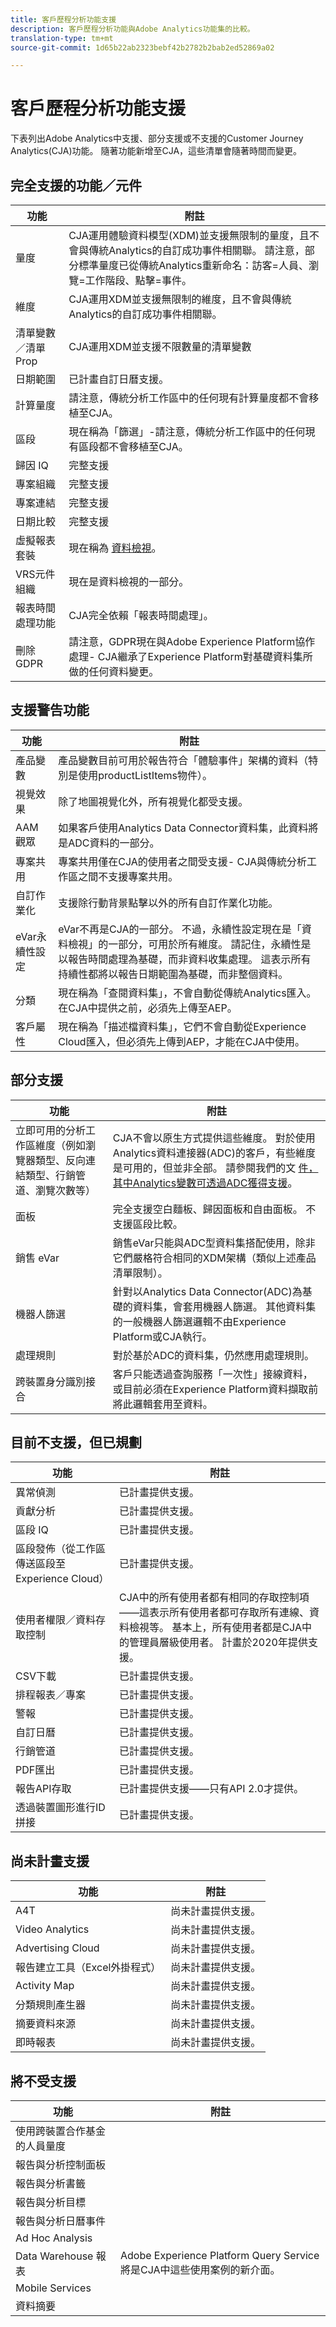 ```yaml
---
title: 客戶歷程分析功能支援
description: 客戶歷程分析功能與Adobe Analytics功能集的比較。
translation-type: tm+mt
source-git-commit: 1d65b22ab2323bebf42b2782b2bab2ed52869a02

---
```



# 客戶歷程分析功能支援

下表列出Adobe Analytics中支援、部分支援或不支援的Customer Journey Analytics(CJA)功能。 隨著功能新增至CJA，這些清單會隨著時間而變更。

## 完全支援的功能／元件

| 功能 | 附註 |
| --- | --- |
| 量度 | CJA運用體驗資料模型(XDM)並支援無限制的量度，且不會與傳統Analytics的自訂成功事件相關聯。 請注意，部分標準量度已從傳統Analytics重新命名：訪客=人員、瀏覽=工作階段、點擊=事件。 |
| 維度 | CJA運用XDM並支援無限制的維度，且不會與傳統Analytics的自訂成功事件相關聯。 |
| 清單變數／清單Prop | CJA運用XDM並支援不限數量的清單變數 |
| 日期範圍 | 已計畫自訂日曆支援。 |
| 計算量度 | 請注意，傳統分析工作區中的任何現有計算量度都不會移植至CJA。 |
| 區段 | 現在稱為「篩選」-請注意，傳統分析工作區中的任何現有區段都不會移植至CJA。 |
| 歸因 IQ | 完整支援 |
| 專案組織 | 完整支援 |
| 專案連結 | 完整支援 |
| 日期比較 | 完整支援 |
| 虛擬報表套裝 | 現在稱為 [資料檢視](/help/data-views/create-dataview.md)。 |
| VRS元件組織 | 現在是資料檢視的一部分。 |
| 報表時間處理功能 | CJA完全依賴「報表時間處理」。 |
| 刪除GDPR | 請注意，GDPR現在與Adobe Experience Platform協作處理- CJA繼承了Experience Platform對基礎資料集所做的任何資料變更。 |

## 支援警告功能

| 功能 | 附註 |
| --- | --- |
| 產品變數 | 產品變數目前可用於報告符合「體驗事件」架構的資料（特別是使用productListItems物件）。 |
| 視覺效果 | 除了地圖視覺化外，所有視覺化都受支援。 |
| AAM觀眾 | 如果客戶使用Analytics Data Connector資料集，此資料將是ADC資料的一部分。 |
| 專案共用 | 專案共用僅在CJA的使用者之間受支援- CJA與傳統分析工作區之間不支援專案共用。 |
| 自訂作業化 | 支援除行動背景點擊以外的所有自訂作業化功能。 |
| eVar永續性設定 | eVar不再是CJA的一部分。 不過，永續性設定現在是「資料檢視」的一部分，可用於所有維度。 請記住，永續性是以報告時間處理為基礎，而非資料收集處理。 這表示所有持續性都將以報告日期範圍為基礎，而非整個資料。 |
| 分類 | 現在稱為「查閱資料集」，不會自動從傳統Analytics匯入。 在CJA中提供之前，必須先上傳至AEP。 |
| 客戶屬性 | 現在稱為「描述檔資料集」，它們不會自動從Experience Cloud匯入，但必須先上傳到AEP，才能在CJA中使用。 |

## 部分支援

| 功能 | 附註 |
| --- | --- |
| 立即可用的分析工作區維度（例如瀏覽器類型、反向連結類型、行銷管道、瀏覽次數等） | CJA不會以原生方式提供這些維度。 對於使用Analytics資料連接器(ADC)的客戶，有些維度是可用的，但並非全部。 請參閱我們的文 [件，其中Analytics變數可透過ADC獲得支援](https://www.adobe.io/apis/experienceplatform/home/data-ingestion/data-ingestion-services.html#!api-specification/markdown/narrative/technical_overview/acp_connectors_overview/analytics_mapping_fields.md)。 |
| 面板 | 完全支援空白麵板、歸因面板和自由面板。 不支援區段比較。 |
| 銷售 eVar | 銷售eVar只能與ADC型資料集搭配使用，除非它們嚴格符合相同的XDM架構（類似上述產品清單限制）。 |
| 機器人篩選 | 針對以Analytics Data Connector(ADC)為基礎的資料集，會套用機器人篩選。 其他資料集的一般機器人篩選邏輯不由Experience Platform或CJA執行。 |
| 處理規則 | 對於基於ADC的資料集，仍然應用處理規則。 |
| 跨裝置身分識別接合 | 客戶只能透過查詢服務「一次性」接線資料，或目前必須在Experience Platform資料擷取前將此邏輯套用至資料。 |

## 目前不支援，但已規劃

| 功能 | 附註 |
| --- | --- |
| 異常偵測 | 已計畫提供支援。 |
| 貢獻分析 | 已計畫提供支援。 |
| 區段 IQ | 已計畫提供支援。 |
| 區段發佈（從工作區傳送區段至Experience Cloud） | 已計畫提供支援。 |
| 使用者權限／資料存取控制 | CJA中的所有使用者都有相同的存取控制項——這表示所有使用者都可存取所有連線、資料檢視等。 基本上，所有使用者都是CJA中的管理員層級使用者。 計畫於2020年提供支援。 |
| CSV下載 | 已計畫提供支援。 |
| 排程報表／專案 | 已計畫提供支援。 |
| 警報 | 已計畫提供支援。 |
| 自訂日曆 | 已計畫提供支援。 |
| 行銷管道 | 已計畫提供支援。 |
| PDF匯出 | 已計畫提供支援。 |
| 報告API存取 | 已計畫提供支援——只有API 2.0才提供。 |
| 透過裝置圖形進行ID拼接 | 已計畫提供支援。 |

## 尚未計畫支援

| 功能 | 附註 |
| --- | --- |
| A4T | 尚未計畫提供支援。 |
| Video Analytics | 尚未計畫提供支援。 |
| Advertising Cloud | 尚未計畫提供支援。 |
| 報告建立工具（Excel外掛程式） | 尚未計畫提供支援。 |
| Activity Map | 尚未計畫提供支援。 |
| 分類規則產生器 | 尚未計畫提供支援。 |
| 摘要資料來源 | 尚未計畫提供支援。 |
| 即時報表 | 尚未計畫提供支援。 |

## 將不受支援

| 功能 | 附註 |
| --- | --- |
| 使用跨裝置合作基金的人員量度 |  |
| 報告與分析控制面板 |  |
| 報告與分析書籤 |  |
| 報告與分析目標 |  |
| 報告與分析日曆事件 |  |
| Ad Hoc Analysis |  |
| Data Warehouse 報表 | Adobe Experience Platform Query Service將是CJA中這些使用案例的新介面。 |
| Mobile Services |  |
| 資料摘要 |  |
